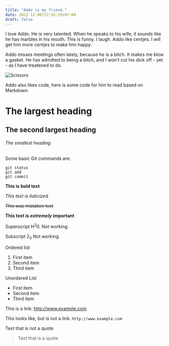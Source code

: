 ```yaml
---
title: "Addo is my friend."
date: 2022-12-06T17:55:29+07:00
draft: false
---
```


I love Addo.  He is very talented.  When he speaks to his wife, it sounds like he has marbles in his mouth.  This is funny.  I laugh.  Addo like centjes.  I will get him more centjes to make him happy. 

Addo misses meetings often lately, because he is a bitch.  It makes me blow a gasket. He has admitted to being a bitch, and I won't cut his dick off - yet - as I have treatened to do.   

![Scissors](/img/lebowski-scissors.gif "I'm gonna cut your dick off!")

Addo also likes code, here is some code for him to read based on Markdown.    

# The largest heading 
## The second largest heading
###### The smallest heading

Some basic Git commands are:
```
git status
git add
git commit
```

**This is bold text**

*This text is italicized*

~~This was mistaken text~~

**This text is _extremely_ important**

Superscript H<sup>2</sup>0.  Not working.  

Subscript 2<sub>0</sub> Not working. 


Ordered list
1. First item
2. Second item
3. Third item

Unordered List
- First item
- Second item
- Third item

This is a link: http://www.example.com

This looks like, but is not a link: `http://www.example.com`

Text that is not a quote

> Text that is a quote